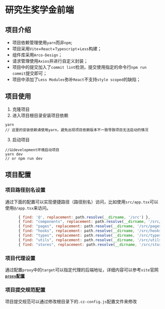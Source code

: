 # 研究生奖学金前端

## 项目介绍

- 项目依赖管理使用`yarn`而非`npm`;
- 项目采用`Vite`+`React`+`Typescript`+`Less`构建；
- 组件库采用`Arco-Design`；
- 请求管理使用`Axios`并进行自定义封装；
- 项目中的提交加入了`commit lint`检测，提交使用指定的命令行`npm run commit`提交即可；
- 项目中添加了`Less Modules`弥补`React`不支持`style scoped`的缺陷；


## 项目使用

1. 克隆项目
2. 进入项目根目录安装项目依赖

```shell
yarn
// 这里的安装依赖请使用yarn，避免出现项目依赖版本不一致导致项目无法启动的情况
```

3. 启动项目

```
//以development环境启动项目
yarn dev
// or npm run dev
```

## 项目配置

### 项目路径别名设置

通过下面的配置可以实现便捷路径（路径别名）访问，比如使用`src/app.tsx`可以使用`@/app.tsx`来访问。

```js
      { find: '@', replacement: path.resolve(__dirname, '/src') },
      { find: "components", replacement: path.resolve(__dirname, '/src/components') },
      { find: "pages", replacement: path.resolve(__dirname, '/src/pages') },
      { find: "hooks", replacement: path.resolve(__dirname, '/src/hooks') },
      { find: "types", replacement: path.resolve(__dirname, '/src/types') },
      { find: "utils", replacement: path.resolve(__dirname, '/src/utils') },
      { find: "stores", replacement: path.resolve(__dirname, '/src/stores') },
```

### 项目代理设置

通过配置`proxy`中的`target`可以指定代理的后端地址，详细内容可以参考`vite`官网[**`proxy`配置**](https://cn.vitejs.dev/config/#server-proxy)

### 项目提交规范配置

项目提交规范可以通过修改根目录下的`.cz-config.js`配置文件来修改